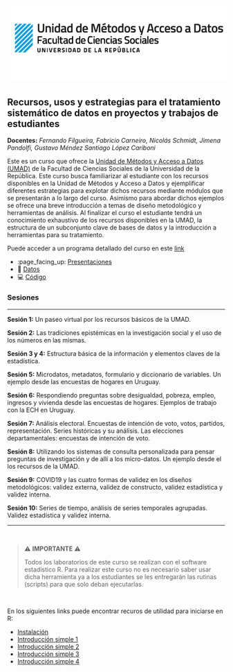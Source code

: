 
<!-- README.md is generated from README.Rmd. Please edit that file -->

<!-- badges: start -->

<!-- badges: end -->

<img src="fig/init.png" style="margin-left:10px;margin-bottom:5px;" width="500" align="rigth">

## Recursos, usos y estrategias para el tratamiento sistemático de datos en proyectos y trabajos de estudiantes

**Docentes:** *Fernando Filgueira, Fabricio Carneiro, Nicolás Schmidt,
Jimena Pandolfi, Gustavo Méndez Santiago López Cariboni*

Este es un curso que ofrece la [Unidad de Métodos y Acceso a Datos
(UMAD)](https://umad.cienciassociales.edu.uy/) de la Facultad de
Ciencias Sociales de la Universidad de la República. Este curso busca
familiarizar al estudiante con los recursos disponibles en la Unidad de
Métodos y Acceso a Datos y ejemplificar diferentes estrategias para
explotar dichos recursos mediante módulos que se presentarán a lo largo
del curso. Asimismo para abordar dichos ejemplos se ofrece una breve
introducción a temas de diseño metodológico y herramientas de análisis.
Al finalizar el curso el estudiante tendrá un conocimiento exhaustivo de
los recursos disponibles en la UMAD, la estructura de un subconjunto
clave de bases de datos y la introducción a herramientas para su
tratamiento.

Puede acceder a un programa detallado del curso en este
[link](https://github.com/UMAD-FCS/Curso-UMAD/tree/master/Insumos/Programa)

  - :page\_facing\_up:
    [Presentaciones](https://github.com/UMAD-FCS/Curso-UMAD/tree/master/Insumos/Presentaciones)  
  - :1234:
    [Datos](https://github.com/UMAD-FCS/Curso-UMAD/tree/master/Insumos/Datos)  
  - :computer:
    [Código](https://github.com/UMAD-FCS/Curso-UMAD/tree/master/Insumos/Codigo)

### Sesiones

-----

**Sesión 1:** Un paseo virtual por los recursos básicos de la UMAD.

**Sesión 2:** Las tradiciones epistémicas en la investigación social y
el uso de los números en las mismas.

**Sesión 3 y 4:** Estructura básica de la información y elementos claves
de la estadística.

**Sesión 5:** Microdatos, metadatos, formulario y diccionario de
variables. Un ejemplo desde las encuestas de hogares en Uruguay.

**Sesión 6:** Respondiendo preguntas sobre desigualdad, pobreza, empleo,
ingresos y vivienda desde las encuestas de hogares. Ejemplos de trabajo
con la ECH en Uruguay.

**Sesión 7:** Análisis electoral. Encuestas de intención de voto, votos,
partidos, representación. Series históricas y su análisis. Las
elecciones departamentales: encuestas de intención de voto.

**Sesión 8:** Utilizando los sistemas de consulta personalizada para
pensar preguntas de investigación y de allí a los micro-datos. Un
ejemplo desde el los recursos de la UMAD.

**Sesión 9:** COVID19 y las cuatro formas de validez en los diseños
metodológicos: validez externa, validez de constructo, validez
estadística y validez interna.

**Sesión 10:** Series de tiempo, análisis de series temporales
agrupadas. Validez estadística y validez interna.

-----

<br />

> :warning: **IMPORTANTE** :warning:
> 
> Todos los laboratorios de este curso se realizan con el software
> estadístico R. Para realizar este curso no es necesario saber usar
> dicha herramienta ya a los estudiantes se les entregarán las rutinas
> (scripts) para que solo deban ejecutarlas.

<br />

En los siguientes links puede encontrar recuros de utilidad para
iniciarse en R:

  - [Instalación]()
  - [Introducción simple 1]()
  - [Introducción simple 2]()
  - [Introducción simple 3]()
  - [Introducción simple 4]()

